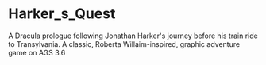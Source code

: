 # Harker_s_Quest
A Dracula prologue following Jonathan Harker's journey before his train ride to Transylvania. A classic, Roberta Willaim-inspired, graphic adventure game on AGS 3.6
